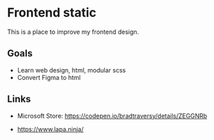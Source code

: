 # Frontend static

This is a place to improve my frontend design.

## Goals

- Learn web design, html, modular scss
- Convert Figma to html

## Links

- Microsoft Store: https://codepen.io/bradtraversy/details/ZEGGNRb

- https://www.lapa.ninja/